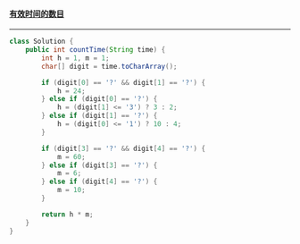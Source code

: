 #### <a href="https://leetcode.cn/problems/number-of-valid-clock-times/">有效时间的数目</a>

---------------

```java
class Solution {
    public int countTime(String time) {
        int h = 1, m = 1;
        char[] digit = time.toCharArray();

        if (digit[0] == '?' && digit[1] == '?') {
            h = 24;
        } else if (digit[0] == '?') {
            h = (digit[1] <= '3') ? 3 : 2;
        } else if (digit[1] == '?') {
            h = (digit[0] <= '1') ? 10 : 4;
        }

        if (digit[3] == '?' && digit[4] == '?') {
            m = 60;
        } else if (digit[3] == '?') {
            m = 6;
        } else if (digit[4] == '?') {
            m = 10;
        }

        return h * m;
    }
}
```

